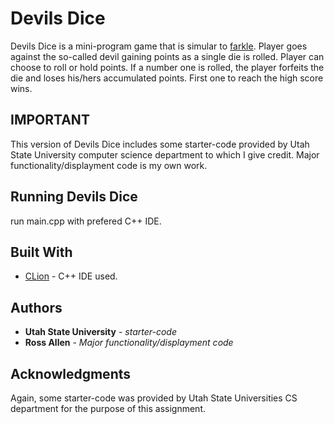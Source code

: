 
# Devils Dice

Devils Dice is a mini-program game that is simular to [farkle](https://en.wikipedia.org/wiki/Farkle). Player goes against the so-called devil gaining points as a single die is rolled. Player can choose to roll or hold points. If a number one is rolled, the player forfeits the die and loses his/hers accumulated points. First one to reach the high score wins.  

## IMPORTANT

This version of Devils Dice includes some starter-code provided by Utah State University computer science department to which I give credit. Major functionality/displayment code is my own work. 

## Running Devils Dice

run main.cpp with prefered C++ IDE. 


## Built With

* [CLion](https://www.jetbrains.com/clion/) - C++ IDE used.


## Authors

* **Utah State University** - *starter-code*
* **Ross Allen** - *Major functionality/displayment code*

## Acknowledgments

Again, some starter-code was provided by Utah State Universities CS department for the purpose of this assignment. 

